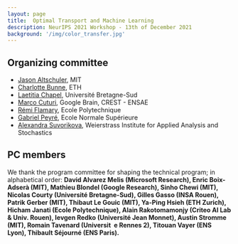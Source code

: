 ```yaml
---
layout: page
title:  Optimal Transport and Machine Learning  
description: NeurIPS 2021 Workshop - 13th of December 2021
background: '/img/color_transfer.jpg'
---
```


## Organizing committee

- [Jason Altschuler](http://www.mit.edu/~jasonalt/), MIT
- [Charlotte Bunne](https://www.bunne.ch/), ETH
- [Laetitia Chapel](https://people.irisa.fr/Laetitia.Chapel/), Université Bretagne-Sud
- [Marco Cuturi](https://marcocuturi.net/), Google Brain, CREST - ENSAE
- [Rémi Flamary](https://remi.flamary.com/index.fr.html), Ecole Polytechnique
- [Gabriel Peyré](http://www.gpeyre.com/), Ecole Normale Supérieure
- [Alexandra Suvorikova](https://scholar.google.de/citations?user=FTLXftQAAAAJ), Weierstrass Institute for Applied Analysis and Stochastics

## PC members
We thank the program committee for shaping the technical program; in alphabetical order:
**David Alvarez Melis (Microsoft Research),
Enric Boix-Adserà (MIT), Mathieu Blondel (Google Research), Sinho Chewi (MIT), Nicolas Courty
(Université Bretagne-Sud), Gilles Gasso (INSA Rouen), Patrik Gerber (MIT), Thibaut Le Gouic (MIT),
Ya-Ping Hsieh (ETH Zurich), Hicham Janati (Ecole Polytechnique), Alain Rakotomamonjy (Criteo
AI Lab & Univ. Rouen), Ievgen Redko (Université Jean Monnet), Austin Stromme (MIT), Romain
Tavenard (Universit e Rennes 2), Titouan Vayer (ENS Lyon), Thibault Séjourné (ENS Paris).**
